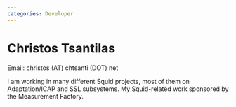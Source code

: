 ```yaml
---
categories: Developer
---
```

# Christos Tsantilas

Email: christos (AT) chtsanti (DOT) net

I am working in many different Squid projects, most of them on
Adaptation/ICAP and SSL subsystems. My Squid-related work sponsored by
the Measurement Factory.
